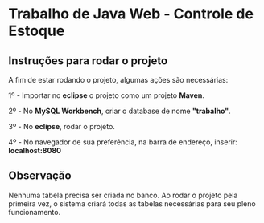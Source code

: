 # Trabalho de Java Web - Controle de Estoque

## Instruções para rodar o projeto
A fim de estar rodando o projeto, algumas ações são necessárias:

1º - Importar no <b>eclipse</b> o projeto como um projeto <b>Maven</b>.

2º - No <b>MySQL Workbench</b>, criar o database de nome <b>"trabalho"</b>.

3º - No <b>eclipse</b>, rodar o projeto.

4º - No navegador de sua preferência, na barra de endereço, inserir: <b>localhost:8080</b>

## Observação 
Nenhuma tabela precisa ser criada no banco. 
Ao rodar o projeto pela primeira vez, o sistema criará todas as tabelas necessárias para seu pleno funcionamento.
